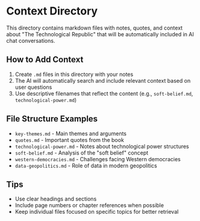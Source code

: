 # Context Directory

This directory contains markdown files with notes, quotes, and context about "The Technological Republic" that will be automatically included in AI chat conversations.

## How to Add Context

1. Create `.md` files in this directory with your notes
2. The AI will automatically search and include relevant context based on user questions
3. Use descriptive filenames that reflect the content (e.g., `soft-belief.md`, `technological-power.md`)

## File Structure Examples

- `key-themes.md` - Main themes and arguments
- `quotes.md` - Important quotes from the book
- `technological-power.md` - Notes about technological power structures
- `soft-belief.md` - Analysis of the "soft belief" concept
- `western-democracies.md` - Challenges facing Western democracies
- `data-geopolitics.md` - Role of data in modern geopolitics

## Tips

- Use clear headings and sections
- Include page numbers or chapter references when possible
- Keep individual files focused on specific topics for better retrieval 